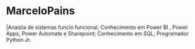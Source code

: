# MarceloPains

|Anaista de sistemas funcin funcional;
Conhecimento em Power BI , Power Apps, Power Automate e Sharepoint;
Conhecimento em SQL;
Programador Python Jr.

